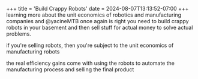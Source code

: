 +++
title = 'Build Crappy Robots'
date = 2024-08-07T13:13:52-07:00
+++
learning more about the unit economics of robotics and manufacturing companies and @yacineMTB once again is right you need to build crappy robots in your basement and then sell stuff for actual money to solve actual problems.

if you're selling robots, then you're subject to the unit economics of manufacturing robots

the real efficiency gains come with using the robots to automate the manufacturing process and selling the final product
